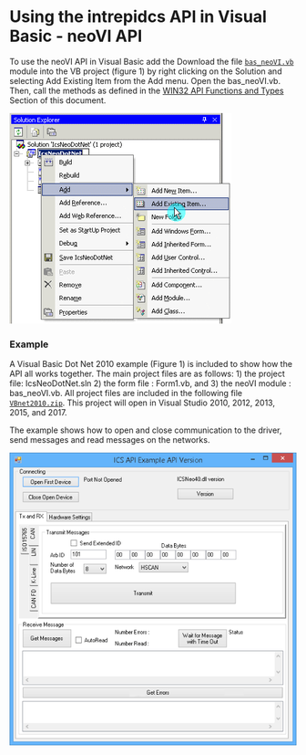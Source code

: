 # Using the intrepidcs API in Visual Basic - neoVI API

To use the neoVI API in Visual Basic add the Download the file [`bas_neoVI.vb`](https://cdn.intrepidcs.net/guides/neoVIDLL/\_downloads/eff7ce57dd442e09675a9d786b865bb4/bas\_neoVI.zip) module into the VB project (figure 1) by right clicking on the Solution and selecting Add Existing Item from the Add menu. Open the bas\_neoVI.vb. Then, call the methods as defined in the [WIN32 API Functions and Types](../win32-api-overview-intrepidcs-api/) Section of this document.

![Figure 1 - Add Module Command From the VB.NET Menu.](../.gitbook/assets/VBNetAddModule.gif)

### Example

A Visual Basic Dot Net 2010 example (Figure 1) is included to show how the API all works together. The main project files are as follows: 1) the project file: IcsNeoDotNet.sln 2) the form file : Form1.vb, and 3) the neoVI module : bas\_neoVI.vb. All project files are included in the following file [`VBnet2010.zip`](https://cdn.intrepidcs.net/guides/neoVIDLL/\_downloads/1fd51321822c15711eaf4ee6b2a0024e/VBnet2010.zip). This project will open in Visual Studio 2010, 2012, 2013, 2015, and 2017.

The example shows how to open and close communication to the driver, send messages and read messages on the networks.

![Figure 2 - The Visual Basic Dot Net 2010 Example.](../.gitbook/assets/DNETExample.gif)
